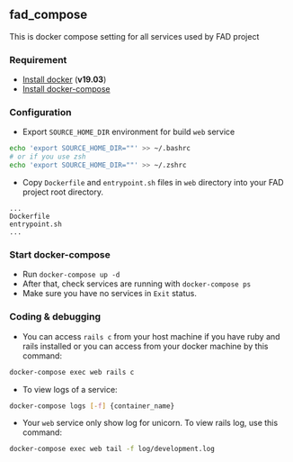## fad_compose

This is docker compose setting for all services used by FAD project

### Requirement

- [Install docker](https://docs.docker.com/engine/install/) (**v19.03**)
- [Install docker-compose](https://docs.docker.com/compose/install/)

### Configuration

- Export `SOURCE_HOME_DIR` environment for build `web` service

```bash
echo 'export SOURCE_HOME_DIR=""' >> ~/.bashrc
# or if you use zsh
echo 'export SOURCE_HOME_DIR=""' >> ~/.zshrc
```

- Copy `Dockerfile` and `entrypoint.sh` files in `web` directory into your FAD project root directory.

```text
...
Dockerfile
entrypoint.sh
...
```

### Start docker-compose

- Run `docker-compose up -d`
- After that, check services are running with `docker-compose ps`
- Make sure you have no services in `Exit` status.

### Coding & debugging

- You can access `rails c` from your host machine if you have ruby and rails installed or you can access from your docker machine by this command:

```bash
docker-compose exec web rails c
```

- To view logs of a service:

```bash
docker-compose logs [-f] {container_name}
```

- Your `web` service only show log for unicorn. To view rails log, use this command:

```bash
docker-compose exec web tail -f log/development.log
```
